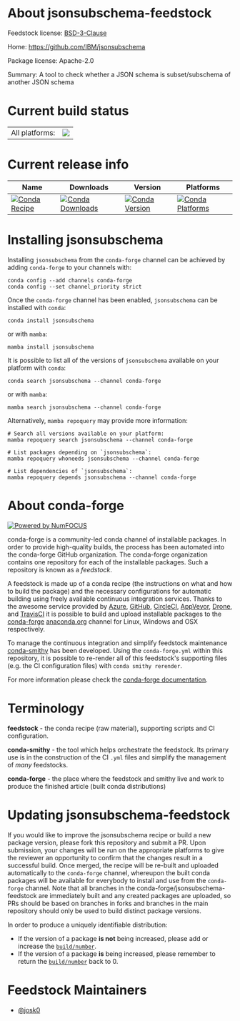 About jsonsubschema-feedstock
=============================

Feedstock license: [BSD-3-Clause](https://github.com/conda-forge/jsonsubschema-feedstock/blob/main/LICENSE.txt)

Home: https://github.com/IBM/jsonsubschema

Package license: Apache-2.0

Summary: A tool to check whether a JSON schema is subset/subschema of another JSON schema

Current build status
====================


<table><tr><td>All platforms:</td>
    <td>
      <a href="https://dev.azure.com/conda-forge/feedstock-builds/_build/latest?definitionId=22801&branchName=main">
        <img src="https://dev.azure.com/conda-forge/feedstock-builds/_apis/build/status/jsonsubschema-feedstock?branchName=main">
      </a>
    </td>
  </tr>
</table>

Current release info
====================

| Name | Downloads | Version | Platforms |
| --- | --- | --- | --- |
| [![Conda Recipe](https://img.shields.io/badge/recipe-jsonsubschema-green.svg)](https://anaconda.org/conda-forge/jsonsubschema) | [![Conda Downloads](https://img.shields.io/conda/dn/conda-forge/jsonsubschema.svg)](https://anaconda.org/conda-forge/jsonsubschema) | [![Conda Version](https://img.shields.io/conda/vn/conda-forge/jsonsubschema.svg)](https://anaconda.org/conda-forge/jsonsubschema) | [![Conda Platforms](https://img.shields.io/conda/pn/conda-forge/jsonsubschema.svg)](https://anaconda.org/conda-forge/jsonsubschema) |

Installing jsonsubschema
========================

Installing `jsonsubschema` from the `conda-forge` channel can be achieved by adding `conda-forge` to your channels with:

```
conda config --add channels conda-forge
conda config --set channel_priority strict
```

Once the `conda-forge` channel has been enabled, `jsonsubschema` can be installed with `conda`:

```
conda install jsonsubschema
```

or with `mamba`:

```
mamba install jsonsubschema
```

It is possible to list all of the versions of `jsonsubschema` available on your platform with `conda`:

```
conda search jsonsubschema --channel conda-forge
```

or with `mamba`:

```
mamba search jsonsubschema --channel conda-forge
```

Alternatively, `mamba repoquery` may provide more information:

```
# Search all versions available on your platform:
mamba repoquery search jsonsubschema --channel conda-forge

# List packages depending on `jsonsubschema`:
mamba repoquery whoneeds jsonsubschema --channel conda-forge

# List dependencies of `jsonsubschema`:
mamba repoquery depends jsonsubschema --channel conda-forge
```


About conda-forge
=================

[![Powered by
NumFOCUS](https://img.shields.io/badge/powered%20by-NumFOCUS-orange.svg?style=flat&colorA=E1523D&colorB=007D8A)](https://numfocus.org)

conda-forge is a community-led conda channel of installable packages.
In order to provide high-quality builds, the process has been automated into the
conda-forge GitHub organization. The conda-forge organization contains one repository
for each of the installable packages. Such a repository is known as a *feedstock*.

A feedstock is made up of a conda recipe (the instructions on what and how to build
the package) and the necessary configurations for automatic building using freely
available continuous integration services. Thanks to the awesome service provided by
[Azure](https://azure.microsoft.com/en-us/services/devops/), [GitHub](https://github.com/),
[CircleCI](https://circleci.com/), [AppVeyor](https://www.appveyor.com/),
[Drone](https://cloud.drone.io/welcome), and [TravisCI](https://travis-ci.com/)
it is possible to build and upload installable packages to the
[conda-forge](https://anaconda.org/conda-forge) [anaconda.org](https://anaconda.org/)
channel for Linux, Windows and OSX respectively.

To manage the continuous integration and simplify feedstock maintenance
[conda-smithy](https://github.com/conda-forge/conda-smithy) has been developed.
Using the ``conda-forge.yml`` within this repository, it is possible to re-render all of
this feedstock's supporting files (e.g. the CI configuration files) with ``conda smithy rerender``.

For more information please check the [conda-forge documentation](https://conda-forge.org/docs/).

Terminology
===========

**feedstock** - the conda recipe (raw material), supporting scripts and CI configuration.

**conda-smithy** - the tool which helps orchestrate the feedstock.
                   Its primary use is in the construction of the CI ``.yml`` files
                   and simplify the management of *many* feedstocks.

**conda-forge** - the place where the feedstock and smithy live and work to
                  produce the finished article (built conda distributions)


Updating jsonsubschema-feedstock
================================

If you would like to improve the jsonsubschema recipe or build a new
package version, please fork this repository and submit a PR. Upon submission,
your changes will be run on the appropriate platforms to give the reviewer an
opportunity to confirm that the changes result in a successful build. Once
merged, the recipe will be re-built and uploaded automatically to the
`conda-forge` channel, whereupon the built conda packages will be available for
everybody to install and use from the `conda-forge` channel.
Note that all branches in the conda-forge/jsonsubschema-feedstock are
immediately built and any created packages are uploaded, so PRs should be based
on branches in forks and branches in the main repository should only be used to
build distinct package versions.

In order to produce a uniquely identifiable distribution:
 * If the version of a package **is not** being increased, please add or increase
   the [``build/number``](https://docs.conda.io/projects/conda-build/en/latest/resources/define-metadata.html#build-number-and-string).
 * If the version of a package **is** being increased, please remember to return
   the [``build/number``](https://docs.conda.io/projects/conda-build/en/latest/resources/define-metadata.html#build-number-and-string)
   back to 0.

Feedstock Maintainers
=====================

* [@josk0](https://github.com/josk0/)


